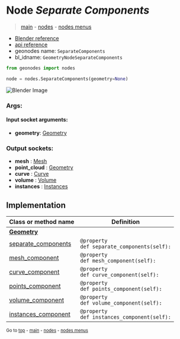 # Node *Separate Components*

> [main](../index.md) - [nodes](nodes.md) - [nodes menus](nodes_menus.md)

- [Blender reference](https://docs.blender.org/manual/en/latest/modeling/geometry_nodes/geometry/separate_components.html)
- [api reference](https://docs.blender.org/api/current/bpy.types.GeometryNodeSeparateComponents.html)
- geonodes name: `SeparateComponents`
- bl_idname: `GeometryNodeSeparateComponents`

```python
from geonodes import nodes

node = nodes.SeparateComponents(geometry=None)
```

![Blender Image](https://docs.blender.org/manual/en/latest/_images/node-types_GeometryNodeSeparateComponents.webp)

### Args:

#### Input socket arguments:

- **geometry**: [Geometry](Geometry.md)

### Output sockets:

- **mesh** : [Mesh](Mesh.md)
- **point_cloud** : [Geometry](Geometry.md)
- **curve** : [Curve](Curve.md)
- **volume** : [Volume](Volume.md)
- **instances** : [Instances](Instances.md)

## Implementation

| Class or method name | Definition |
|----------------------|------------|
| **[Geometry](Geometry.md)** |
| [separate_components](Geometry.md#separate_components) | `@property`<br> `def separate_components(self):` |
| [mesh_component](Geometry.md#mesh_component) | `@property`<br> `def mesh_component(self):` |
| [curve_component](Geometry.md#curve_component) | `@property`<br> `def curve_component(self):` |
| [points_component](Geometry.md#points_component) | `@property`<br> `def points_component(self):` |
| [volume_component](Geometry.md#volume_component) | `@property`<br> `def volume_component(self):` |
| [instances_component](Geometry.md#instances_component) | `@property`<br> `def instances_component(self):` |

<sub>Go to [top](#node-Separate-Components) - [main](../index.md) - [nodes](nodes.md) - [nodes menus](nodes_menus.md)</sub>


